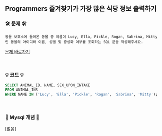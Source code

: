 ## Programmers 즐겨찾기가 가장 많은 식당 정보 출력하기
### 🛠️ 문제 🛠️
```
동물 보호소에 들어온 동물 중 이름이 Lucy, Ella, Pickle, Rogan, Sabrina, Mitty인 동물의 아이디와 이름, 성별 및 중성화 여부를 조회하는 SQL 문을 작성해주세요.
```
[문제 바로가기](https://school.programmers.co.kr/learn/courses/30/lessons/59046)

<br/>

### 💡 코드 💡
```sql
SELECT ANIMAL_ID, NAME, SEX_UPON_INTAKE
FROM ANIMAL_INS
WHERE NAME IN ('Lucy', 'Ella', 'Pickle', 'Rogan', 'Sabrina', 'Mitty');
```

<br/>

### 📙 Mysql 개념 📙
[없음]